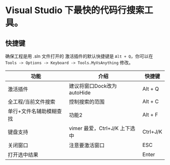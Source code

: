# Visual Studio 下最快的代码行搜索工具。

## 快捷键
确保工程是用 .sln 文件打开的
激活插件的默认快捷键是 `Alt + Q`，你可以在 `Tools -> Options -> Keyboard -> Tools.MyVsAnything` 修改。

功能|介绍|快捷键
----| ----| ----
激活插件 | 建议将窗口Dock改为autoHide| Alt + Q
全工程/当前文件搜索| 控制搜索的范围 | Alt + C 
单行+文件名辅助模糊查找|功能2|Alt + F 
键盘支持| vimer 最爱，Ctrl+J/K 上下选中 | Ctrl+J/K
关闭窗口|注意要激活窗口|ESC
打开选中结果| |Enter
